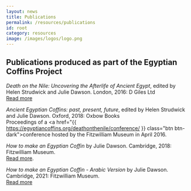 ```yaml
---
layout: news
title: Publications
permalink: /resources/publications
id: root
category: resources
image: /images/logos/logo.png
---
```


## Publications produced as part of the Egyptian Coffins Project

*Death on the Nile: Uncovering the Afterlife of Ancient Egypt*, edited by Helen Strudwick and Julie Dawson. London, 2016: D Giles Ltd <br>
<a href="{{ https://egyptiancoffins.org/deathonthenile/catalogue/ }}" class="btn btn-dark">Read more</a>

*Ancient Egyptian Coffins: past, present, future*, edited by Helen Strudwick and Julie Dawson. Oxford, 2018: Oxbow Books <br>
Proceedings of a <a href="{{ https://egyptiancoffins.org/deathonthenile/conference/ }} class="btn btn-dark">conference</a> hosted by the Fitzwilliam Museum 
in April 2016.

*How to make an Egyptian Coffin* by Julie Dawson. Cambridge, 2018: Fitzwilliam Museum. <br> 
<a href="{{ https://egyptiancoffins.org/news/how-to-make-an-egyptian-coffin }}" class="btn btn-dark">Read more</a>.

*How to make an Egyptian Coffin - Arabic Version* by Julie Dawson. Cambridge, 2021: Fitzwilliam Museum. <br>
<a href="{{ https://egyptiancoffins.org/news/how-to-make-an-egyptian-coffin-Arabic) }}" class="btn btn-dark">Read more</a>
